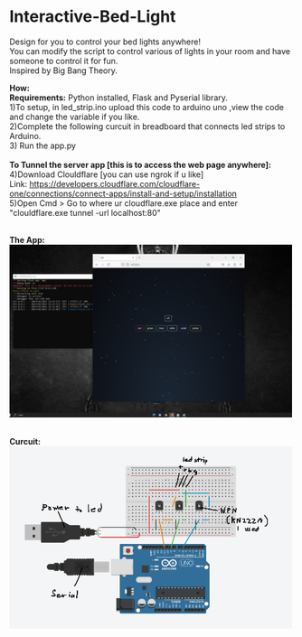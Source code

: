 # Interactive-Bed-Light
Design for you to control your bed lights anywhere!<br>
You can modify the script to control various of lights in your room and have someone to control it for fun. <br>
Inspired by Big Bang Theory. <br>

<b>How:</b> <br>
<b>Requirements:</b> Python installed, Flask and Pyserial library.<br>
1)To setup, in led_strip.ino upload this code to arduino uno ,view the code and change the variable if you like. <br>
2)Complete the following curcuit in breadboard that connects led strips to Arduino. <br>
3) Run the app.py <br>
<br>
<b>To Tunnel the server app [this is to access the web page anywhere]:</b> <br>
4)Download Clouldflare [you can use ngrok if u like]<br>
Link: https://developers.cloudflare.com/cloudflare-one/connections/connect-apps/install-and-setup/installation<br>
5)Open Cmd > Go to where ur cloudflare.exe place and enter "clouldflare.exe tunnel -url localhost:80" <br>

<br><b>The App:</b><br><img src="https://github.com/mrrpickle/Interactive-Bed-Lights/blob/main/extra/theapp.png" width="500"/>

<br><b>Curcuit:</b><br><img src="https://github.com/mrrpickle/Interactive-Bed-Lights/blob/main/extra/curcuit.png" width="500"/>
